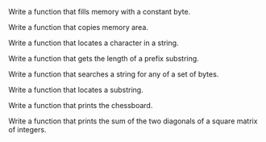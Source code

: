 Write a function that fills memory with a constant byte.

Write a function that copies memory area.

Write a function that locates a character in a string.

Write a function that gets the length of a prefix substring.

Write a function that searches a string for any of a set of bytes.

Write a function that locates a substring.

Write a function that prints the chessboard.

Write a function that prints the sum of the two diagonals of a square matrix of integers.



